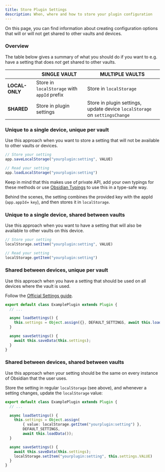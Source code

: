 ```yaml
---
title: Store Plugin Settings
description: When, where and how to store your plugin configuration
---
```

On this page, you can find information about creating configuration options that will or will not get shared to other vaults and devices.

### Overview
The table below gives a summary of what you should do if you want to e.g. have a setting that does *not* get shared to other vaults.

|                | SINGLE VAULT                                | MULTIPLE VAULTS                                                            |
| -------------- | ------------------------------------------- | -------------------------------------------------------------------------- |
| **LOCAL-ONLY** | Store in `localStorage` with `appId` prefix | Store in `localStorage`                                                    |
| **SHARED**     | Store in plugin settings                    | Store in plugin settings, update device `localStorage` on `settingsChange` |

### Unique to a single device, unique per vault
Use this approach when you want to store a setting that will not be available to other vaults or devices.

```ts
// Store your setting
app.saveLocalStorage("yourplugin:setting", VALUE)
```

```ts
// Read your setting
app.loadLocalStorage("yourplugin:setting")
```

Keep in mind that this makes use of private API, add your own typings for these methods or use [Obsidian Typings](https://github.com/fevol/obsidian-typings) to use this in a type-safe way.

Behind the scenes, the setting combines the provided key with the appId (`app.appId`+ `key`), and then stores it in `localStorage`.


### Unique to a single device, shared between vaults
Use this approach when you want to have a setting that will also be available to other vaults on this device.

```ts
// Store your setting
localStorage.setItem("yourplugin:setting", VALUE)
```

```ts
// Read your setting
localStorage.getItem("yourplugin:setting")
```


### Shared between devices, unique per vault
Use this approach when you have a setting that should be used on all devices where the vault is used.

Follow the [Official Settings guide](https://docs.obsidian.md/Plugins/User+interface/Settings).

```ts
export default class ExamplePlugin extends Plugin {
  // ...

  async loadSettings() {
    this.settings = Object.assign({}, DEFAULT_SETTINGS, await this.loadData());
  }

  async saveSettings() {
    await this.saveData(this.settings);
  }
}
```

### Shared between devices, shared between vaults
Use this approach when your setting should be the same on every instance of Obsidian that the user uses.

Store the setting in regular `localStorage` (see above), and whenever a setting changes, update the `localStorage` value:

```ts
export default class ExamplePlugin extends Plugin {
  // ...

  async loadSettings() {
    this.settings = Object.assign(
	    { value: localStorage.getItem("yourplugin:setting") }, 
	    DEFAULT_SETTINGS, 
	    await this.loadData());
  }

  async saveSettings() {
    await this.saveData(this.settings);
    localStorage.setItem("yourplugin:setting", this.settings.VALUE)
  }
}
```